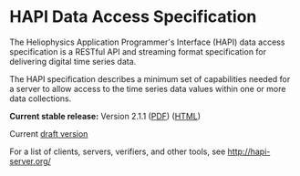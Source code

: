 HAPI Data Access Specification
==============================

The Heliophysics Application Programmer's Interface (HAPI) data access specification is a RESTful API and streaming format specification for delivering digital time series data.

The HAPI specification describes a minimum set of capabilities needed for a server to allow access to the time series data values within one or more data collections.

**Current stable release:** Version 2.1.1
([PDF](https://github.com/hapi-server/data-specification/raw/master/hapi-2.1.1/HAPI-data-access-spec-2.1.1.pdf)) ([HTML](https://github.com/hapi-server/data-specification/blob/master/hapi-2.1.1/HAPI-data-access-spec-2.1.1.md))

Current [draft version](https://github.com/hapi-server/data-specification/blob/master/hapi-dev/HAPI-data-access-spec-dev.md)

For a list of clients, servers, verifiers, and other tools, see http://hapi-server.org/
